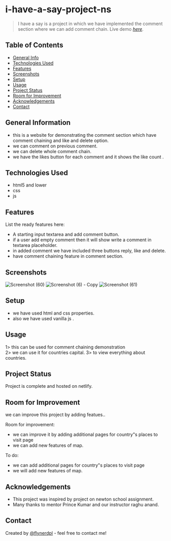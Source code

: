 # i-have-a-say-project-ns
>I have a say is a project in which we have implemented the comment section where we can add comment chain.
> Live demo [_here_](https://www.example.com). 

## Table of Contents
* [General Info](#general-information)
* [Technologies Used](#technologies-used)
* [Features](#features)
* [Screenshots](#screenshots)
* [Setup](#setup)
* [Usage](#usage)
* [Project Status](#project-status)
* [Room for Improvement](#room-for-improvement)
* [Acknowledgements](#acknowledgements)
* [Contact](#contact)



## General Information
- this is a website for demonstrating the comment section which have comment chaining  and like and delete option.
- we can comment on previous comment. 
- we can delete whole comment chain.
- we have the likes button for each comment and it shows the like count .




## Technologies Used
- html5 and lower
- css
- js



## Features
List the ready features here:
- A starting input textarea and add comment button.
- if a user add empty comment then it will show write a comment in textarea placeholder.
- in added comment we have included three  buttons reply, like and delete.
- have comment chaining feature in comment section.


## Screenshots
![Screenshot (60)](https://user-images.githubusercontent.com/68631246/182025868-ff48e3d5-7544-4e57-bd2b-b822aa2569f1.png)
![Screenshot (6) - Copy](https://user-images.githubusercontent.com/68631246/182025873-45b3da79-ec91-4b4a-b54b-763d03b8a226.png)
![Screenshot (61)](https://user-images.githubusercontent.com/68631246/182025877-f2250fe4-91ea-4882-828d-aba380e7c392.png)

## Setup
- we have used html and css properties.
- also we have  used vanilla js .


## Usage
1> this can be used for comment chaining demonstration  
2> we can use it for countries capital.
3> to view everything about countries.


## Project Status
Project is complete and hosted on netlify.


## Room for Improvement
we can improve this project by adding featues..

Room for improvement:
- we can improve it by adding additional pages for country"s places to visit  page
- we can add new features of  map.

To do:
 - we can  add additional pages for country"s places to visit  page
- we will add new features of  map.

## Acknowledgements
- This project was inspired by project on newton school assignment.
- Many thanks to mentor Prince Kumar and our instructor raghu anand.



## Contact
Created by [@flynerdpl](112bhaskarshakywar@gmail.com ) - feel free to contact me!

